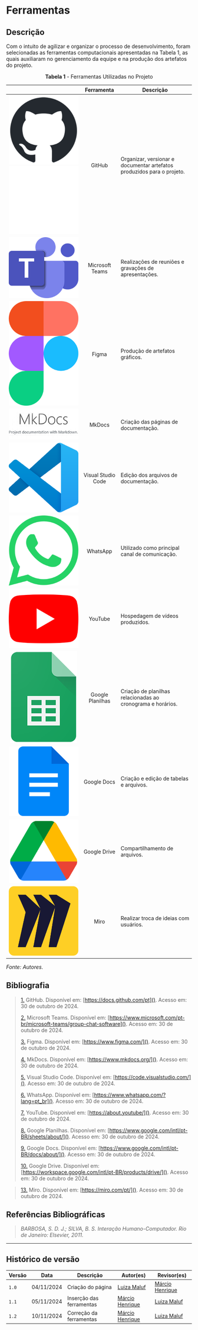 # __Ferramentas__

## __Descrição__

Com o intuito de agilizar e organizar o processo de desenvolvimento, foram selecionadas as ferramentas computacionais apresentadas na Tabela 1, as quais auxiliaram no gerenciamento da equipe e na produção dos artefatos do projeto.

<center>

**Tabela 1** - Ferramentas Utilizadas no Projeto
</center>

||Ferramenta|Descrição|
|:---------------------------------------------------------------------------------------------------------------------------------:|:-------------------------------------------:|-----------------------------------------------------------------------------------------------------------|
| ![Logo do GitHub](../assets/ferramentas/github.png#only-light) ![Logo do GitHub](../assets/ferramentas/github-e.png#only-dark)  | <div style="text-align:center;">GitHub</div> | Organizar, versionar e documentar artefatos produzidos para o projeto.<a id="anchor_1" href="#FRM1"></a> |
| ![Logo do Microsoft Teams](../assets/ferramentas/teams.png)                                                        | <div style="text-align:center;">Microsoft Teams</div> | Realizações de reuniões e gravações de apresentações.<a id="anchor_2" href="#FRM2"></a>                  |
| ![Logo do Figma](../assets/ferramentas/figma.png)                                                           | <div style="text-align:center;">Figma</div>                     | Produção de artefatos gráficos.<a id="anchor_3" href="#FRM3"></a>                                        |
| ![Logo do MkDocs](../assets/ferramentas/mkdocs.png)                                                            | <div style="text-align:center;">MkDocs</div>                    | Criação das páginas de documentação.<a id="anchor_4" href="#FRM4"></a>                                   |
| ![Logo do Visual Studio Code](../assets/ferramentas/vscode.png)                                             | <div style="text-align:center;">Visual Studio Code</div>        | Edição dos arquivos de documentação. <a id="anchor_5" href="#FRM5"></a>                                  |
| ![Logo do WhatsApp](../assets/ferramentas/whatsapp.png)                                                     | <div style="text-align:center;">WhatsApp</div>                  | Utilizado como principal canal de comunicação. <a id="anchor_6" href="#FRM6"></a>                        |
| ![Logo do YouTube](../assets/ferramentas/youtube.png)                                                         | <div style="text-align:center;">YouTube</div>                   | Hospedagem de vídeos produzidos. <a id="anchor_7" href="#FRM7"></a>                                      |
| ![Logo do Google Planilhas](../assets/ferramentas/gsheets.png)                                                | <div style="text-align:center;">Google Planilhas</div>          | Criação de planilhas relacionadas ao cronograma e horários. <a id="anchor_8" href="#FRM8"></a>           |
| ![Logo do Google Docs](../assets/ferramentas/gdocs.png)                                                     | <div style="text-align:center;">Google Docs</div>               | Criação e edição de tabelas e arquivos. <a id="anchor_9" href="#FRM9"></a>                               |
| ![Logo do Google Drive](../assets/ferramentas/gdrive.png)                                                   | <div style="text-align:center;">Google Drive</div>              | Compartilhamento de arquivos. <a id="anchor_10" href="#FRM10"></a>                                      |
| ![Logo do Miro](../assets/ferramentas/miro.png)                                                               | <div style="text-align:center;">Miro</div>                      | Realizar troca de ideias com usuários. <a id="anchor_13" href="#FRM13"></a>                             |

_Fonte: Autores._


## __Bibliografia__

> <a id="FRM1" href="#anchor_1">1.</a> GitHub. Disponível em: [https://docs.github.com/pt](). Acesso em: 30 de outubro de 2024.
>
> <a id="FRM2" href="#anchor_2">2.</a> Microsoft Teams. Disponível em: [https://www.microsoft.com/pt-br/microsoft-teams/group-chat-software](). Acesso em: 30 de outubro de 2024.
>
> <a id="FRM3" href="#anchor_3">3.</a> Figma. Disponível em: [https://www.figma.com/](). Acesso em: 30 de outubro de 2024.
>
> <a id="FRM4" href="#anchor_4">4.</a> MkDocs. Disponível em: [https://www.mkdocs.org/](). Acesso em: 30 de outubro de 2024.
>
> <a id="FRM5" href="#anchor_5">5.</a> Visual Studio Code. Disponível em: [https://code.visualstudio.com/](). Acesso em: 30 de outubro de 2024.
>
> <a id="FRM6" href="#anchor_6">6.</a> WhatsApp. Disponível em: [https://www.whatsapp.com/?lang=pt_br](). Acesso em: 30 de outubro de 2024.
>
> <a id="FRM7" href="#anchor_7">7.</a> YouTube. Disponível em: [https://about.youtube/](). Acesso em: 30 de outubro de 2024.
>
> <a id="FRM8" href="#anchor_8">8.</a> Google Planilhas. Disponível em: [https://www.google.com/intl/pt-BR/sheets/about/](). Acesso em: 30 de outubro de 2024.
>
> <a id="FRM9" href="#anchor_9">9.</a> Google Docs. Disponível em: [https://www.google.com/intl/pt-BR/docs/about/](). Acesso em: 30 de outubro de 2024.
>
> <a id="FRM10" href="#anchor_10">10.</a> Google Drive. Disponível em: [https://workspace.google.com/intl/pt-BR/products/drive/](). Acesso em: 30 de outubro de 2024.
>

> <a id="FRM13" href="#anchor_13">13.</a> Miro. Disponível em: [https://miro.com/pt/](). Acesso em: 30 de outubro de 2024.



## __Referências Bibliográficas__

>_BARBOSA, S. D. J.; SILVA, B. S. Interação Humano-Computador. Rio de Janeiro: Elsevier, 2011._


---
## __Histórico de versão__

| Versão |    Data    |      Descrição      |             Autor(es)                        | Revisor(es)|
|--------|------------|---------------------|----------------------------------------------|------------|
| `1.0`  | 04/11/2024 | Criação do página | [Luiza Maluf](https://github.com/LuizaMaluf) | [Márcio Henrique](https://github.com/DeM4rcio)|
| `1.1`  | 05/11/2024 | Inserção das ferramentas | [Márcio Henrique](https://github.com/DeM4rcio) | [Luiza Maluf](https://github.com/LuizaMaluf)|
| `1.2`  | 10/11/2024 | Correção da ferramentas | [Márcio Henrique](https://github.com/DeM4rcio) |[Luiza Maluf](https://github.com/LuizaMaluf)|